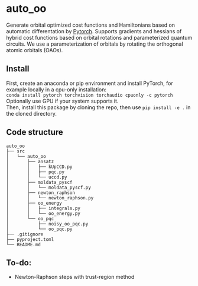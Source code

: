 # auto_oo
Generate orbital optimized cost functions and Hamiltonians based on automatic differentation by [Pytorch](https://pytorch.org/).
Supports gradients and hessians of hybrid cost functions based on orbital rotations and parameterized quantum circuits.
We use a parameterization of orbitals by rotating the orthogonal atomic orbitals (OAOs).

## Install
First, create an anaconda or pip environment and install PyTorch, for example locally in a cpu-only installation:\
`conda install pytorch torchvision torchaudio cpuonly -c pytorch`\
Optionally use GPU if your system supports it.\
Then, install this package by cloning the repo, then use `pip install -e .` in the cloned directory.

## Code structure
```
auto_oo
├── src
│   └── auto_oo
│       ├── ansatz
│       │   ├── kUpCCD.py
│       │   ├── pqc.py
│       │   └── uccd.py
│       ├── moldata_pyscf
│       │   └── moldata_pyscf.py
│       ├── newton_raphson
│       │   └── newton_raphson.py
│       ├── oo_energy
│       │   ├── integrals.py
│       │   └── oo_energy.py
│       └── oo_pqc
│           ├── noisy_oo_pqc.py
│           └── oo_pqc.py
├── .gitignore
├── pyproject.toml
└── README.md
```

## To-do:
- Newton-Raphson steps with trust-region method
